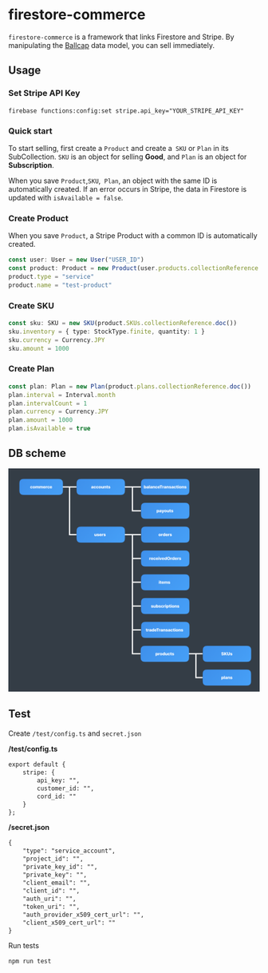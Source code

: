 # firestore-commerce

`firestore-commerce` is a framework that links Firestore and Stripe.
By manipulating the [Ballcap](https://github.com/1amageek/ballcap.ts) data model, you can sell immediately.

## Usage

### Set Stripe API Key

```
firebase functions:config:set stripe.api_key="YOUR_STRIPE_API_KEY"
```

### Quick start

To start selling, first create a `Product` and create a` SKU` or `Plan` in its SubCollection.
`SKU` is an object for selling __Good__, and `Plan` is an object for __Subscription__.

When you save `Product`,`SKU`,` Plan`, an object with the same ID is automatically created.
If an error occurs in Stripe, the data in Firestore is updated with `isAvailable = false`.

### Create Product

When you save `Product`, a Stripe Product with a common ID is automatically created.

```typescript
const user: User = new User("USER_ID")
const product: Product = new Product(user.products.collectionReference.doc())
product.type = "service"
product.name = "test-product"
```

### Create SKU

```typescript
const sku: SKU = new SKU(product.SKUs.collectionReference.doc())
sku.inventory = { type: StockType.finite, quantity: 1 }
sku.currency = Currency.JPY
sku.amount = 1000
```

### Create Plan

```typescript
const plan: Plan = new Plan(product.plans.collectionReference.doc())
plan.interval = Interval.month
plan.intervalCount = 1
plan.currency = Currency.JPY
plan.amount = 1000
plan.isAvailable = true
```

## DB scheme

![DB scheme](https://github.com/1amageek/firestore-commerce/blob/master/DB-scheme.png)

## Test

Create `/test/config.ts` and `secret.json` 

__/test/config.ts__
```
export default {
	stripe: {
		api_key: "",
		customer_id: "",
		cord_id: ""
	}
};
```

__/secret.json__
```
{
	"type": "service_account",
	"project_id": "",
	"private_key_id": "",
	"private_key": "",
	"client_email": "",
	"client_id": "",
	"auth_uri": "",
	"token_uri": "",
	"auth_provider_x509_cert_url": "",
	"client_x509_cert_url": ""
}
```

Run tests
```
npm run test
```
